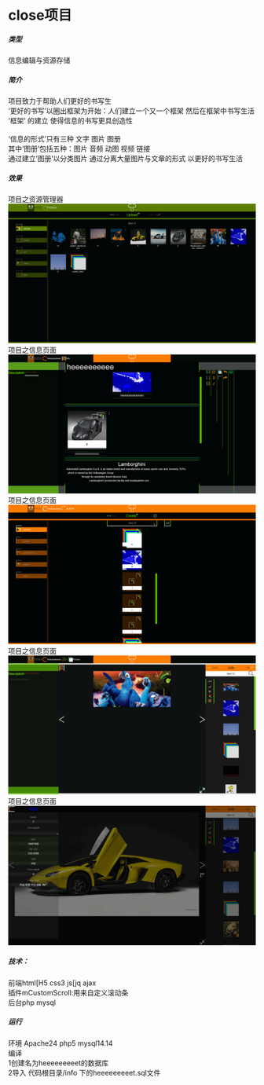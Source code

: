 # close项目
##### 类型
信息编辑与资源存储	
##### 简介
项目致力于帮助人们更好的书写生<br>
‘更好的书写’以圈出框架为开始：人们建立一个又一个框架 然后在框架中书写生活<br>
‘框架’ 的建立 使得信息的书写更具创造性<br><br>
‘信息的形式’只有三种 文字 图片 图册<br>
其中‘图册’包括五种：图片 音频 动图 视频 链接<br>
通过建立‘图册’以分类图片 通过分离大量图片与文章的形式 以更好的书写生活<br>	
##### 效果
项目之资源管理器
![项目之资源管理器](https://github.com/HEEEEEEE/code/raw/master/image/close_filebox.png)			
项目之信息页面
![项目之信息页面](https://github.com/HEEEEEEE/code/raw/master/image/close_info.png)
项目之信息页面
![项目之册子页面](https://github.com/HEEEEEEE/code/raw/master/image/close_album.png)
项目之信息页面
![项目之资源页面](https://github.com/HEEEEEEE/code/raw/master/image/close_source.png)
项目之信息页面
![项目之资源全屏页面](https://github.com/HEEEEEEE/code/raw/master/image/close_sourceFullscreen.png)
##### 技术：
前端html[H5 css3 js[jq ajax<br>
插件mCustomScroll:用来自定义滚动条<br>
后台php mysql<br>
##### 运行
环境 Apache24 php5 mysql14.14<br>
编译 <br>
1创建名为heeeeeeeeet的数据库<br> 
2导入 代码根目录/info 下的heeeeeeeeet.sql文件

	
	
	
			